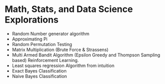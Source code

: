 # Math, Stats, and Data Science Explorations

- Random Number generator algorithm 
- Approximating Pi 
- Random Permutation Testing 
- Matrix Multiplication (Brute Force & Strassens)
- Multi Armed Bandit Algorithm (Epsilon Greedy and Thompson Sampling based) Reinforcement Learning.
- Least squares regression Algorithm from intuition
- Exact Bayes Classification
- Naive Bayes Classification
  